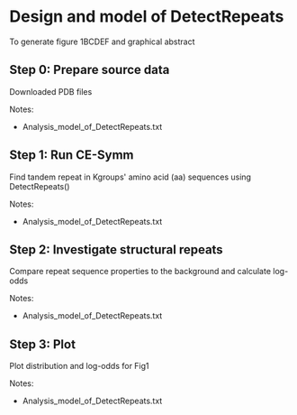# Design and model of DetectRepeats
To generate figure 1BCDEF and graphical abstract

Step 0: Prepare source data
---
Downloaded PDB files

Notes:
 - Analysis_model_of_DetectRepeats.txt


Step 1: Run CE-Symm
---
Find tandem repeat in Kgroups' amino acid (aa) sequences using DetectRepeats()

Notes:
 - Analysis_model_of_DetectRepeats.txt

Step 2: Investigate structural repeats
---
Compare repeat sequence properties to the background and calculate log-odds

Notes:
 - Analysis_model_of_DetectRepeats.txt

Step 3: Plot
---
Plot distribution and log-odds for Fig1

Notes:
 - Analysis_model_of_DetectRepeats.txt